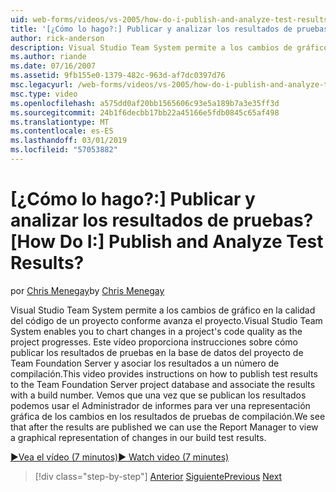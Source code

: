 ```yaml
---
uid: web-forms/videos/vs-2005/how-do-i-publish-and-analyze-test-results
title: '[¿Cómo lo hago?:] Publicar y analizar los resultados de pruebas? | Microsoft Docs'
author: rick-anderson
description: Visual Studio Team System permite a los cambios de gráfico en la calidad del código de un proyecto conforme avanza el proyecto. Este vídeo proporciona instrucciones sobre cómo Publ...
ms.author: riande
ms.date: 07/16/2007
ms.assetid: 9fb155e0-1379-482c-963d-af7dc0397d76
msc.legacyurl: /web-forms/videos/vs-2005/how-do-i-publish-and-analyze-test-results
msc.type: video
ms.openlocfilehash: a575dd0af20bb1565606c93e5a189b7a3e35ff3d
ms.sourcegitcommit: 24b1f6decbb17bb22a45166e5fdb0845c65af498
ms.translationtype: MT
ms.contentlocale: es-ES
ms.lasthandoff: 03/01/2019
ms.locfileid: "57053882"
---
```

<a name="how-do-i-publish-and-analyze-test-results"></a><span data-ttu-id="0e2a1-105">[¿Cómo lo hago?:] Publicar y analizar los resultados de pruebas?</span><span class="sxs-lookup"><span data-stu-id="0e2a1-105">[How Do I:] Publish and Analyze Test Results?</span></span>
====================
<span data-ttu-id="0e2a1-106">por [Chris Menegay](https://twitter.com/CMenegay)</span><span class="sxs-lookup"><span data-stu-id="0e2a1-106">by [Chris Menegay](https://twitter.com/CMenegay)</span></span>

<span data-ttu-id="0e2a1-107">Visual Studio Team System permite a los cambios de gráfico en la calidad del código de un proyecto conforme avanza el proyecto.</span><span class="sxs-lookup"><span data-stu-id="0e2a1-107">Visual Studio Team System enables you to chart changes in a project's code quality as the project progresses.</span></span> <span data-ttu-id="0e2a1-108">Este vídeo proporciona instrucciones sobre cómo publicar los resultados de pruebas en la base de datos del proyecto de Team Foundation Server y asociar los resultados a un número de compilación.</span><span class="sxs-lookup"><span data-stu-id="0e2a1-108">This video provides instructions on how to publish test results to the Team Foundation Server project database and associate the results with a build number.</span></span> <span data-ttu-id="0e2a1-109">Vemos que una vez que se publican los resultados podemos usar el Administrador de informes para ver una representación gráfica de los cambios en los resultados de pruebas de compilación.</span><span class="sxs-lookup"><span data-stu-id="0e2a1-109">We see that after the results are published we can use the Report Manager to view a graphical representation of changes in our build test results.</span></span>

[<span data-ttu-id="0e2a1-110">&#9654;Vea el vídeo (7 minutos)</span><span class="sxs-lookup"><span data-stu-id="0e2a1-110">&#9654; Watch video (7 minutes)</span></span>](https://channel9.msdn.com/Blogs/ASP-NET-Site-Videos/how-do-i-publish-and-analyze-test-results)

> [!div class="step-by-step"]
> <span data-ttu-id="0e2a1-111">[Anterior](how-do-i-use-generic-tests.md)
> [Siguiente](how-do-i-discover-application-changes-prior-to-deployment.md)</span><span class="sxs-lookup"><span data-stu-id="0e2a1-111">[Previous](how-do-i-use-generic-tests.md)
[Next](how-do-i-discover-application-changes-prior-to-deployment.md)</span></span>
